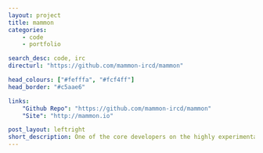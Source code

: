 ```yaml
---
layout: project
title: mammon
categories:
    - code
    - portfolio

search_desc: code, irc
directurl: "https://github.com/mammon-ircd/mammon"

head_colours: ["#fefffa", "#fcf4ff"]
head_border: "#c5aae6"

links:
    "Github Repo": "https://github.com/mammon-ircd/mammon"
    "Site": "http://mammon.io"

post_layout: leftright
short_description: One of the core developers on the highly experimental mammon IRC daemon, designed to test new features for the IRC protocol
---
```

